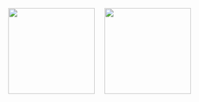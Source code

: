 <div style="display: flex; gap: 20px;">
  <img src="https://github-readme-stats.vercel.app/api?username=jackylw&show_icons=true&include_all_commits=true&locale=cn&hide_title=true&card_width=300" height="175"/>
  <img src="https://github-readme-stats.vercel.app/api/top-langs/?username=jackylw&layout=donut&hide_title=true" height="175"/>
</div>
